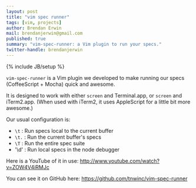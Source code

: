 ```yaml
---
layout: post
title: "vim spec runner"
tags: [vim, projects]
author: Brendan Erwin
mail: brendanjerwin@gmail.com
published: true
summary: "vim-spec-runner: a Vim plugin to run your specs."
twitter-handle: brendanjerwin
---
```

{% include JB/setup %}

`vim-spec-runner` is a Vim plugin we developed to make running our specs
(CoffeeScript + Mocha) quick and awesome.

It is designed to work with either `screen` and Terminal.app, or
`screen` and iTerm2.app. (When used with iTerm2, it uses AppleScript for
a little bit more awesome.)

Our usual configuration is:

  - `\t` : Run specs local to the current buffer
  - `\t.` : Run the current buffer's specs
  - `\T` : Run the entire spec suite
  - '\d' : Run local specs in the node debugger

Here is a YouTube of it in use: http://www.youtube.com/watch?v=ZOW4V4iRMJc

You can see it on GitHub here: https://github.com/tnwinc/vim-spec-runner

